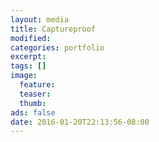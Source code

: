 ```yaml
---
layout: media
title: Captureproof
modified:
categories: portfolio
excerpt:
tags: []
image:
  feature:
  teaser:
  thumb:
ads: false
date: 2016-01-20T22:13:56-08:00
---
```


